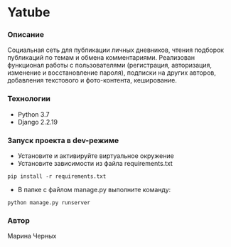 # Yatube
### Описание
Социальная сеть для публикации личных дневников, чтения подборок публикаций по темам и обмена комментариями. Реализован функционал работы с пользователями (регистрация, авторизация, изменение и восстановление пароля), подписки на других авторов, добавления текстового и фото-контента, кеширование.
### Технологии
- Python 3.7
- Django 2.2.19
### Запуск проекта в dev-режиме
- Установите и активируйте виртуальное окружение
- Установите зависимости из файла requirements.txt
```
pip install -r requirements.txt
``` 
- В папке с файлом manage.py выполните команду:
```
python manage.py runserver
```
### Автор
Марина Черных
